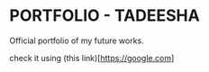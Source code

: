 # PORTFOLIO - TADEESHA
Official portfolio of my future works.

check it using (this link)[https://google.com]